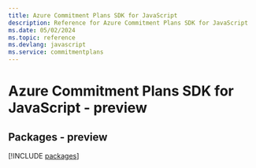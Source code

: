 ```yaml
---
title: Azure Commitment Plans SDK for JavaScript
description: Reference for Azure Commitment Plans SDK for JavaScript
ms.date: 05/02/2024
ms.topic: reference
ms.devlang: javascript
ms.service: commitmentplans
---
```

# Azure Commitment Plans SDK for JavaScript - preview
## Packages - preview
[!INCLUDE [packages](commitment-plans-index.md)]